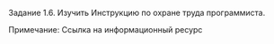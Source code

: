 Задание 1.6. Изучить Инструкцию по охране труда программиста.

Примечание: Ссылка на информационный ресурс 
